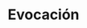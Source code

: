 ---
title: Evocación
summary: "Estrategias concretas para practicar la evocación. Por H. Ruiz Martín."
tags:
- metodología
- evocación
categories:
weight: 60

image:
  preview_only: true

_build:  
  render: never

# Optional external URL for project (replaces project detail page).
external_link: "https://fisiquimicamente.com/recursos-fisica-quimica/formacion-profesorado/master/aprendizaje/evocacion"
---
